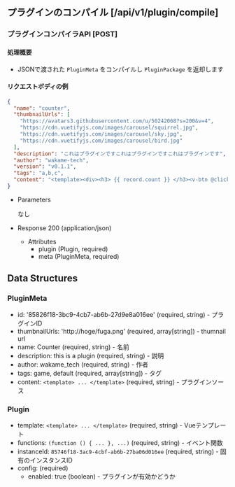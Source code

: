 ## プラグインのコンパイル [/api/v1/plugin/compile]
 
### プラグインコンパイラAPI [POST]
 
#### 処理概要
 
* JSONで渡された `PluginMeta` をコンパイルし `PluginPackage` を返却します

#### リクエストボディの例
```json
{
  "name": "counter",
  "thumbnailUrls": [
    "https://avatars3.githubusercontent.com/u/50242068?s=200&v=4",
    "https://cdn.vuetifyjs.com/images/carousel/squirrel.jpg",
    "https://cdn.vuetifyjs.com/images/carousel/sky.jpg",
    "https://cdn.vuetifyjs.com/images/carousel/bird.jpg"
  ],
  "description": "これはプラグインですこれはプラグインですこれはプラグインです",
  "author": "wakame-tech",
  "version": "v0.1.1",
  "tags": "a,b,c",
  "content": "<template><div><h3> {{ record.count }} </h3><v-btn @click=\"plus\"> Add </v-btn></div></template><script>({initialize () {return {count: 0}},plus() {this.record.count++}})</script>"
}
```

+ Parameters

    なし
 
+ Response 200 (application/json)
 
    + Attributes
        + plugin (Plugin, required)
        + meta (PluginMeta, required)

## Data Structures

### PluginMeta
+ id: '85826f18-3bc9-4cb7-ab6b-27d9e8a016ee' (required, string) - プラグインID
+ thumbnailUrls: 'http://hoge/fuga.png' (required, array[string]) - thumnail url
+ name: Counter (required, string) - 名前
+ description: this is a plugin (required, string) - 説明
+ author: wakame_tech (required, string) - 作者
+ tags: game, default (required, array[string]) - タグ
+ content: `<template> ... </template>` (required, string) - プラグインソース

### Plugin
+ template: `<template> ... </template>` (required, string) - Vueテンプレート
+ functions: `(function () { ... }, ...)` (required, string) - イベント関数
+ instanceId: `85746f18-3ac9-4cbf-ab6b-27ba06d016ee` (required, string) - 固有のインスタンスID
+ config: (required)
    + enabled: true (boolean) - プラグインが有効かどうか